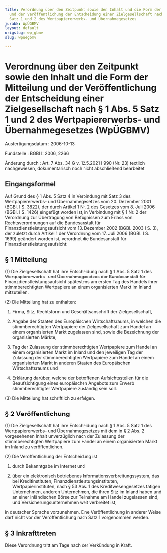 ```yaml
---
Title: Verordnung über den Zeitpunkt sowie den Inhalt und die Form der Mitteilung
  und der Veröffentlichung der Entscheidung einer Zielgesellschaft nach § 1 Abs. 5
  Satz 1 und 2 des Wertpapiererwerbs- und Übernahmegesetzes
jurabk: WpÜGBMV
layout: default
origslug: wp_gbmv
slug: wpuegbmv

---
```


# Verordnung über den Zeitpunkt sowie den Inhalt und die Form der Mitteilung und der Veröffentlichung der Entscheidung einer Zielgesellschaft nach § 1 Abs. 5 Satz 1 und 2 des Wertpapiererwerbs- und Übernahmegesetzes (WpÜGBMV)

Ausfertigungsdatum
:   2006-10-13

Fundstelle
:   BGBl I: 2006, 2266

Änderung durch
:   Art. 7 Abs. 34 G v. 12.5.2021 I 990 (Nr. 23) textlich nachgewiesen, dokumentarisch noch nicht abschließend bearbeitet



## Eingangsformel

Auf Grund des § 1 Abs. 5 Satz 4 in Verbindung mit Satz 3 des
Wertpapiererwerbs- und Übernahmegesetzes vom 20. Dezember 2001 (BGBl.
I S. 3822), der durch Artikel 1 Nr. 2 des Gesetzes vom 8. Juli 2006
(BGBl. I S. 1426) eingefügt worden ist, in Verbindung mit § 1 Nr. 2
der Verordnung zur Übertragung von Befugnissen zum Erlass von
Rechtsverordnungen auf die Bundesanstalt für
Finanzdienstleistungsaufsicht vom 13. Dezember 2002 (BGBl. 2003 I S.
3), der zuletzt durch Artikel 1 der Verordnung vom 17. Juli 2006
(BGBl. I S. 1699) geändert worden ist, verordnet die Bundesanstalt für
Finanzdienstleistungsaufsicht:


## § 1 Mitteilung

(1) Die Zielgesellschaft hat ihre Entscheidung nach § 1 Abs. 5 Satz 1
des Wertpapiererwerbs- und Übernahmegesetzes der Bundesanstalt für
Finanzdienstleistungsaufsicht spätestens am ersten Tag des Handels
ihrer stimmberechtigten Wertpapiere an einem organisierten Markt im
Inland mitzuteilen.

(2) Die Mitteilung hat zu enthalten:

1.  Firma, Sitz, Rechtsform und Geschäftsanschrift der Zielgesellschaft,


2.  Angabe der Staaten des Europäischen Wirtschaftsraums, in welchen die
    stimmberechtigten Wertpapiere der Zielgesellschaft zum Handel an einem
    organisierten Markt zugelassen sind, sowie die Bezeichnung der
    organisierten Märkte,


3.  Tag der Zulassung der stimmberechtigten Wertpapiere zum Handel an
    einem organisierten Markt im Inland und den jeweiligen Tag der
    Zulassung der stimmberechtigten Wertpapiere zum Handel an einem
    organisierten Markt in anderen Staaten des Europäischen
    Wirtschaftsraums und


4.  Erklärung darüber, welche der betroffenen Aufsichtsstellen für die
    Beaufsichtigung eines europäischen Angebots zum Erwerb
    stimmberechtigter Wertpapiere zuständig sein soll.




(3) Die Mitteilung hat schriftlich zu erfolgen.


## § 2 Veröffentlichung

(1) Die Zielgesellschaft hat ihre Entscheidung nach § 1 Abs. 5 Satz 1
des Wertpapiererwerbs- und Übernahmegesetzes mit dem in § 2 Abs. 2
vorgesehenen Inhalt unverzüglich nach der Zulassung der
stimmberechtigten Wertpapiere zum Handel an einem organisierten Markt
im Inland zu veröffentlichen.

(2) Die Veröffentlichung der Entscheidung ist

1.  durch Bekanntgabe im Internet und


2.  über ein elektronisch betriebenes Informationsverbreitungssystem, das
    bei Kreditinstituten, Finanzdienstleistungsinstituten,
    Wertpapierinstituten, nach § 53 Abs. 1 des Kreditwesengesetzes tätigen
    Unternehmen, anderen Unternehmen, die ihren Sitz im Inland haben und
    an einer inländischen Börse zur Teilnahme am Handel zugelassen sind,
    und Versicherungsunternehmen weit verbreitet ist,



in deutscher Sprache vorzunehmen. Eine Veröffentlichung in anderer
Weise darf nicht vor der Veröffentlichung nach Satz 1 vorgenommen
werden.


## § 3 Inkrafttreten

Diese Verordnung tritt am Tage nach der Verkündung in Kraft.

